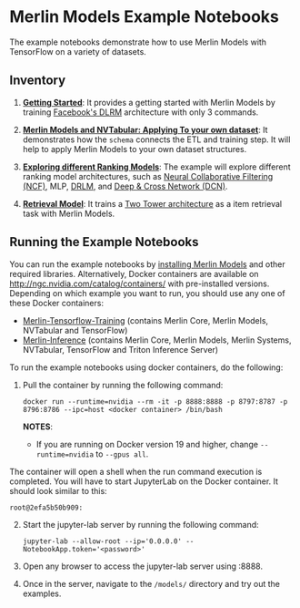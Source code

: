 # Merlin Models Example Notebooks

The example notebooks demonstrate how to use Merlin Models with TensorFlow on a variety of datasets.

## Inventory

1. **[Getting Started](01-Getting-started.ipynb)**: It provides a getting started with Merlin Models by training [Facebook's DLRM](https://arxiv.org/pdf/1906.00091.pdf) architecture with only 3 commands.

2. **[Merlin Models and NVTabular: Applying To your own dataset](02-Merlin-Models-and-NVTabular-applying-to-your-own-dataset.ipynb)**: It demonstrates how the `schema` connects the ETL and training step. It will help to apply Merlin Models to your own dataset structures.

3. **[Exploring different Ranking Models](03-Exploring-different-models.ipynb)**: The example will explore different ranking model architectures, such as [Neural Collaborative Filtering (NCF)](https://arxiv.org/pdf/1708.05031.pdf), MLP, [DRLM](https://arxiv.org/abs/1906.00091), and [Deep & Cross Network (DCN)](https://arxiv.org/pdf/1708.05123.pdf).

4. **[Retrieval Model](04-Retrieval-Model.ipynb)**: It trains a [Two Tower architecture](https://dl.acm.org/doi/abs/10.1145/3366423.3380130) as a item retrieval task with Merlin Models.

## Running the Example Notebooks

You can run the example notebooks by [installing Merlin Models](https://github.com/NVIDIA-Merlin/models#installation) and other required libraries. Alternatively, Docker containers are available on http://ngc.nvidia.com/catalog/containers/ with pre-installed versions. Depending on which example you want to run, you should use any one of these Docker containers:
- [Merlin-Tensorflow-Training](https://catalog.ngc.nvidia.com/orgs/nvidia/teams/merlin/containers/merlin-tensorflow-training) (contains Merlin Core, Merlin Models, NVTabular and TensorFlow)
- [Merlin-Inference](https://catalog.ngc.nvidia.com/orgs/nvidia/teams/merlin/containers/merlin-tensorflow-inference) (contains Merlin Core, Merlin Models, Merlin Systems, NVTabular, TensorFlow and Triton Inference Server)

To run the example notebooks using docker containers, do the following:

1. Pull the container by running the following command:
   
   ```shell
   docker run --runtime=nvidia --rm -it -p 8888:8888 -p 8797:8787 -p 8796:8786 --ipc=host <docker container> /bin/bash
   ```

   **NOTES**: 
   
   - If you are running on Docker version 19 and higher, change `--runtime=nvidia` to `--gpus all`.
  
  The container will open a shell when the run command execution is completed. You will have to start JupyterLab on the Docker container. It should look similar to this:
   ```
   root@2efa5b50b909:
   ```
   
2. Start the jupyter-lab server by running the following command:
   
   ```
   jupyter-lab --allow-root --ip='0.0.0.0' --NotebookApp.token='<password>'
   ```

3. Open any browser to access the jupyter-lab server using <MachineIP>:8888.

4. Once in the server, navigate to the ```/models/``` directory and try out the examples.



